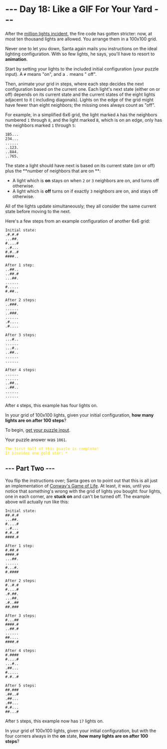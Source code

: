 # --- Day 18: Like a GIF For Your Yard ---

After the [million lights incident](https://adventofcode.com/2015/day/6), the fire code has gotten stricter: now, at
most ten thousand lights are allowed. You
arrange them in a 100x100 grid.

Never one to let you down, Santa again mails you instructions on the ideal lighting configuration. With so few lights,
he says, you'll have to resort to **animation**.

Start by setting your lights to the included initial configuration (your puzzle input). A `#` means "on", and a `.`
means "
off".

Then, animate your grid in steps, where each step decides the next configuration based on the current one. Each light's
next state (either on or off) depends on its current state and the current states of the eight lights adjacent to it (
including diagonals). Lights on the edge of the grid might have fewer than eight neighbors; the missing ones always
count as "off".

For example, in a simplified 6x6 grid, the light marked `A` has the neighbors numbered `1` through `8`, and the light
marked
`B`, which is on an edge, only has the neighbors marked `1` through `5`:

```
1B5...
234...
......
..123.
..8A4.
..765.
```

The state a light should have next is based on its current state (on or off) plus the **number of neighbors that are on
**:

* A light which is **on** stays on when `2` or `3` neighbors are on, and turns off otherwise.
* A light which is **off** turns on if exactly `3` neighbors are on, and stays off otherwise.

All of the lights update simultaneously; they all consider the same current state before moving to the next.

Here's a few steps from an example configuration of another 6x6 grid:

```
Initial state:
.#.#.#
...##.
#....#
..#...
#.#..#
####..

After 1 step:
..##..
..##.#
...##.
......
#.....
#.##..

After 2 steps:
..###.
......
..###.
......
.#....
.#....

After 3 steps:
...#..
......
...#..
..##..
......
......

After 4 steps:
......
......
..##..
..##..
......
......
```

After `4` steps, this example has four lights on.

In your grid of 100x100 lights, given your initial configuration, **how many lights are on after 100 steps**?

To begin, [get your puzzle input](https://adventofcode.com/2015/day/18/input).

Your puzzle answer was `1061`.

<code style="color : gold">The first half of this puzzle is complete! It provides one gold star: *</code>

## --- Part Two ---

You flip the instructions over; Santa goes on to point out that this is all just an implementation of [Conway's Game of
Life](https://en.wikipedia.org/wiki/Conway's_Game_of_Life). At least, it was, until you notice that something's wrong
with the grid of lights you bought: four lights, one in
each corner, are **stuck on** and can't be turned off. The example above will actually run like this:

```
Initial state:
##.#.#
...##.
#....#
..#...
#.#..#
####.#

After 1 step:
#.##.#
####.#
...##.
......
#...#.
#.####

After 2 steps:
#..#.#
#....#
.#.##.
...##.
.#..##
##.###

After 3 steps:
#...##
####.#
..##.#
......
##....
####.#

After 4 steps:
#.####
#....#
...#..
.##...
#.....
#.#..#

After 5 steps:
##.###
.##..#
.##...
.##...
#.#...
##...#
```

After `5` steps, this example now has `17` lights on.

In your grid of 100x100 lights, given your initial configuration, but with the four corners always in the **on** state,
**how
many lights are on after 100 steps**?
